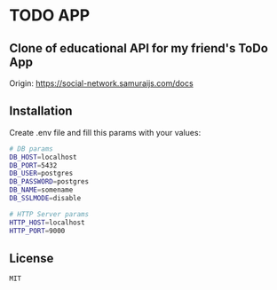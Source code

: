 # TODO APP
## Clone of educational API for my friend's ToDo App

Origin: https://social-network.samuraijs.com/docs

## Installation
Create .env file and fill this params with your values:
```sh
# DB params
DB_HOST=localhost
DB_PORT=5432
DB_USER=postgres
DB_PASSWORD=postgres
DB_NAME=somename
DB_SSLMODE=disable

# HTTP Server params
HTTP_HOST=localhost
HTTP_PORT=9000
```

## License
```
MIT
```
